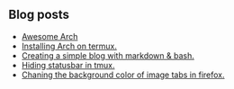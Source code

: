 ## Blog posts
<!-- BLOG-POST-LIST:START -->
- [Awesome Arch](https://furycd001.github.io/awesome-arch/)
- [Installing Arch on termux.](https://furycd001.github.io/installing-arch-on-termux/)
- [Creating a simple blog with markdown &amp; bash.](https://furycd001.github.io/creating-a-simple-blog-with-markdown-and-bash/)
- [Hiding statusbar in tmux.](https://furycd001.github.io/hiding-statusbar-in-tmux/)
- [Chaning the background color of image tabs in firefox.](https://furycd001.github.io/chaning-the-background-color-of-image-tabs-in-firefox/)
<!-- BLOG-POST-LIST:END -->

<!--
**furycd001/furycd001** is a ✨ _special_ ✨ repository because its `README.md` (this file) appears on your GitHub profile.

Here are some ideas to get you started:

- 🔭 I’m currently working on ...
- 🌱 I’m currently learning ...
- 👯 I’m looking to collaborate on ...
- 🤔 I’m looking for help with ...
- 💬 Ask me about ...
- 📫 How to reach me: ...
- 😄 Pronouns: ...
- ⚡ Fun fact: ...
-->
